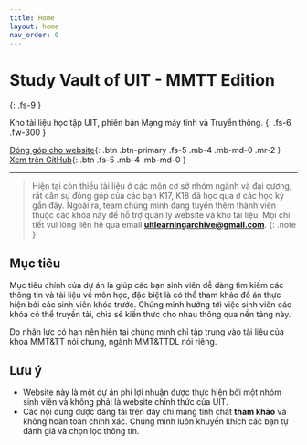```yaml
---
title: Home
layout: home
nav_order: 0
---
```


# **Study Vault of UIT - MMTT Edition**
{: .fs-9 }

Kho tài liệu học tập UIT, phiên bản Mạng máy tính và Truyền thông.
{: .fs-6 .fw-300 }

[Đóng góp cho website](https://svuit.github.io/mmtt/docs/contribute){: .btn .btn-primary .fs-5 .mb-4 .mb-md-0 .mr-2 }
[Xem trên GitHub](https://github.com/SVUIT/mmtt){: .btn .fs-5 .mb-4 .mb-md-0 }

---


> Hiện tại còn thiếu tài liệu ở các môn cơ sở nhóm ngành và đại cương, rất cần sự đóng góp của các bạn K17, K18 đã học qua ở các học kỳ gần đây. Ngoài ra, team chúng mình đang tuyển thêm thành viên thuộc các khóa này để hỗ trợ quản lý website và kho tài liệu. Mọi chi tiết vui lòng liên hệ qua email **uitlearningarchive@gmail.com**.
{: .note }


## Mục tiêu

Mục tiêu chính của dự án là giúp các bạn sinh viên dễ dàng tìm kiếm các thông tin và tài liệu về môn học, đặc biệt là có thể tham khảo đồ án thực hiện bởi các sinh viên khóa trước. Chúng mình hướng tới việc sinh viên các khóa có thể truyền tải, chia sẻ kiến thức cho nhau thông qua nền tảng này.

Do nhân lực có hạn nên hiện tại chúng mình chỉ tập trung vào tài liệu của khoa MMT&TT nói chung, ngành MMT&TTDL nói riêng.

## Lưu ý

- Website này là một dự án phi lợi nhuận được thực hiện bởi một nhóm sinh viên và không phải là website chính thức của UIT.
- Các nội dung được đăng tải trên đây chỉ mang tính chất **tham khảo** và không hoàn toàn chính xác. Chúng mình luôn khuyến khích các bạn tự đánh giá và chọn lọc thông tin.



